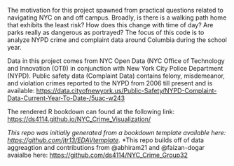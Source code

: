 The motivation for this project spawned from practical questions related to navigating NYC on and off campus. Broadly, is there is a walking path home that exhibits the least risk? How does this change with time of day? Are parks really as dangerous as portrayed? The focus of this code is to analyze NYPD crime and complaint data around Columbia during the school year. 

Data in this project comes from NYC Open Data (NYC Office of Technology and Innovation (OTI)) in conjunction with New York City Police Department (NYPD). Public safety data (Complaint Data) contains felony, misdemeanor, and violation crimes reported to the NYPD from 2006 till present and is available: https://data.cityofnewyork.us/Public-Safety/NYPD-Complaint-Data-Current-Year-To-Date-/5uac-w243 

The rendered R bookdown can found at the following link: https://ds4114.github.io/NYC_Crime_Visualization/

*This repo was initially generated from a bookdown template available here: https://github.com/jtr13/EDAVtemplate.*	
*This repo builds off of data aggreagtion and contributions from @abhiram21 and @faizan-dogar avaialbe here: https://github.com/ds4114/NYC_Crime_Group32
